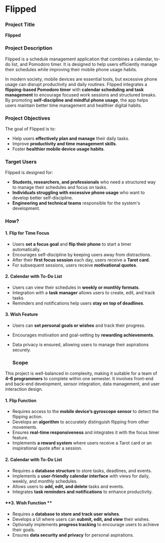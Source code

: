 # Flipped
### **Project Title**  
**Flipped**  

### **Project Description**  
Flipped is a schedule management application that combines a calendar, to-do list, and Pomodoro timer. It is designed to help users efficiently manage their schedules while improving their mobile phone usage habits.  

In modern society, mobile devices are essential tools, but excessive phone usage can disrupt productivity and daily routines. Flipped integrates a **flipping-based Pomodoro timer** with **calendar scheduling and task management** to encourage focused work sessions and structured breaks. By promoting **self-discipline and mindful phone usage**, the app helps users maintain better time management and healthier digital habits.  

### **Project Objectives**  
The goal of Flipped is to:  
- Help users **effectively plan and manage** their daily tasks.  
- Improve **productivity and time management skills**.  
- Foster **healthier mobile device usage habits**.  

### **Target Users**  
Flipped is designed for:  
- **Students, researchers, and professionals** who need a structured way to manage their schedules and focus on tasks.  
- **Individuals struggling with excessive phone usage** who want to develop better self-discipline.  
- **Engineering and technical teams** responsible for the system's development.  

### **How?**  

#### **1. Flip for Time Focus**  
- Users **set a focus goal** and **flip their phone** to start a timer automatically.  
- Encourages self-discipline by keeping users away from distractions.  
- After their **first focus session** each day, users receive a **Tarot card**.  
- For subsequent sessions, users receive **motivational quotes**.  

#### **2. Calendar with To-Do List**  
- Users can view their schedules in **weekly or monthly formats**.  
- Integration with a **task manager** allows users to create, edit, and track tasks.  
- Reminders and notifications help users **stay on top of deadlines**.  

#### **3. Wish Feature**  
- Users can **set personal goals or wishes** and track their progress.  
- Encourages motivation and goal-setting by **rewarding achievements**.  
- Data privacy is ensured, allowing users to manage their aspirations securely.

  ### **Scope**  

This project is well-balanced in complexity, making it suitable for a team of **4–6 programmers** to complete within one semester. It involves front-end and back-end development, sensor integration, data management, and user interaction design.  

#### **1. Flip Function**  
- Requires access to the **mobile device’s gyroscope sensor** to detect the flipping action.  
- Develops an **algorithm** to accurately distinguish flipping from other movements.  
- Ensures **real-time responsiveness** and integrates it with the focus timer feature.  
- Implements **a reward system** where users receive a Tarot card or an inspirational quote after a session.  

#### **2. Calendar with To-Do List**  
- Requires a **database structure** to store tasks, deadlines, and events.  
- Implements a **user-friendly calendar interface** with views for daily, weekly, and monthly schedules.  
- Allows users to **add, edit, and delete** tasks and events.  
- Integrates **task reminders and notifications** to enhance productivity.  

#### **3. Wish Function **  
- Requires a **database to store and track user wishes**.  
- Develops a UI where users can **submit, edit, and view** their wishes.  
- Optionally implements **progress tracking** to encourage users to achieve their goals.  
- Ensures **data security and privacy** for personal aspirations.  
